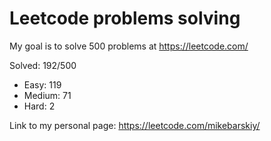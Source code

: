 # Leetcode problems solving
My goal is to solve 500 problems at https://leetcode.com/

Solved: 192/500

- Easy: 119
- Medium: 71
- Hard: 2

Link to my personal page:
https://leetcode.com/mikebarskiy/
